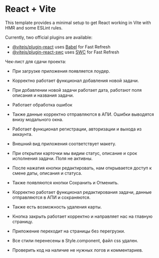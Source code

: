 # React + Vite

This template provides a minimal setup to get React working in Vite with HMR and some ESLint rules.

Currently, two official plugins are available:

- [@vitejs/plugin-react](https://github.com/vitejs/vite-plugin-react/blob/main/packages/plugin-react/README.md) uses [Babel](https://babeljs.io/) for Fast Refresh
- [@vitejs/plugin-react-swc](https://github.com/vitejs/vite-plugin-react-swc) uses [SWC](https://swc.rs/) for Fast Refresh

Чек-лист для сдачи проекта:

- При загрузке приложения появляется лоудер.

- Корректно работает функционал добавления новой задачи.

- При добавлении новой задачи работает дата, работают поля описания и названия задачи.

- Работает обработка ошибок

- Также данные корректно отправляются в АПИ. Ошибки выводятся внизу модального окна.

- Работает функционал регистрации, авторизации и выхода из аккаунта.

- Внешний вид  приложения соответствует макету.

- При открытии карточки мы видим статус, описание и срок исполнения задачи. Поля не активны.

- После нажатия кнопки редактировать, нам открывается доступ к смене даты, описания и статуса.

- Также появляются кнопки Сохранить и Отменить.

- Корректно работает функционал редактирования задачи, данные отправляются в АПИ и сохраняются.

- Также есть возможность удаления карты.

- Кнопка закрыть работает корректно и направляет нас на главную страницу.

- Приложение переходит на страницы без перегрузки.

- Все стили перенесены в Style.component, файл css удален.

- Проверить код на наличие не нужных логов и комментариев.